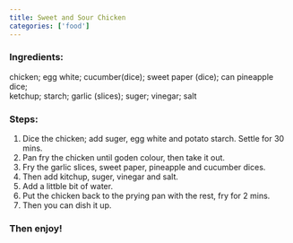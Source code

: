 ```yaml
---
title: Sweet and Sour Chicken
categories: ['food']
---
```


### Ingredients:

chicken;    egg white;   cucumber(dice);    sweet paper (dice);   can pineapple dice;<br/>
ketchup;    starch;    garlic (slices);    suger;   vinegar;   salt
     
### Steps:

1. Dice the chicken; add suger, egg white and potato starch. Settle for 30 mins. 
2. Pan fry the chicken until goden colour, then take it out.
3. Fry the garlic slices, sweet paper, pineapple and cucumber dices.
4. Then add kitchup, suger, vinegar and salt.
5. Add a littble bit of water.
6. Put the chicken back to the prying pan with the rest, fry for 2 mins.
7. Then you can dish it up.

     
### Then enjoy!
